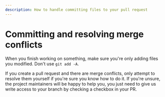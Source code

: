 ```yaml
---
description: How to handle committing files to your pull request
---
```


# Committing and resolving merge conflicts

When you finish working on something, make sure you're only adding files you modified. Don't use `git add -A`.

If you create a pull request and there are merge conflicts, only attempt to resolve them yourself if you're sure you know how to do it. If you're unsure, the project maintainers will be happy to help you, you just need to give us write access to your branch by checking a checkbox in your PR.


